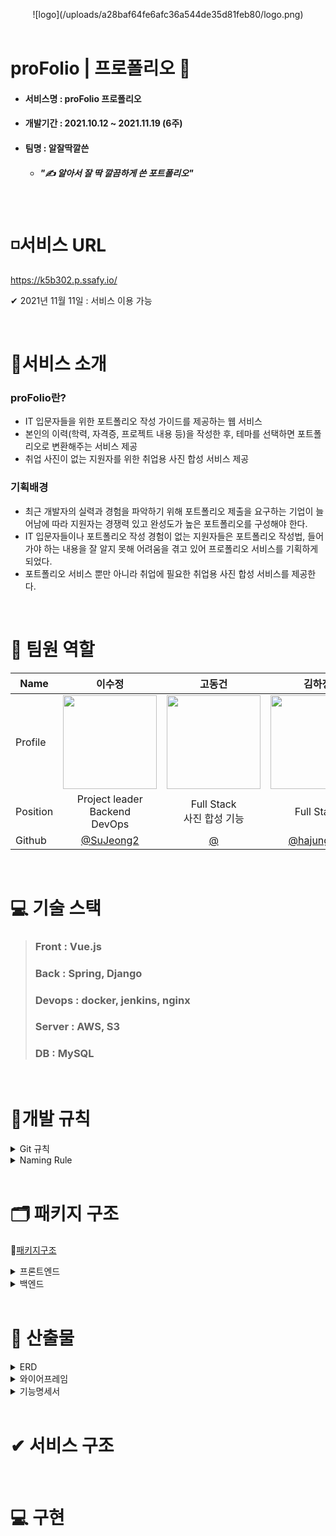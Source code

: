 <p align="center">
  ![logo](/uploads/a28baf64fe6afc36a544de35d81feb80/logo.png)
  <!-- <h3 align="center">IT 입문자들을 위한 포트폴리오 생성 서비스💻</h3> -->
<br/>  
<br/> 
</p>

# proFolio | 프로폴리오 📝

- #### 서비스명 : proFolio 프로폴리오
- #### 개발기간 : 2021.10.12 ~ 2021.11.19 (6주)
- #### 팀명 : 알잘딱깔쓴
  - ##### "✍ 알아서 잘 딱 깔끔하게 쓴 포트폴리오"

<br>

# ◽서비스 URL

https://k5b302.p.ssafy.io/

✔ 2021년 11월 11일 : 서비스 이용 가능

<br>

# 📌서비스 소개

### proFolio란?

- IT 입문자들을 위한 포트폴리오 작성 가이드를 제공하는 웹 서비스
- 본인의 이력(학력, 자격증, 프로젝트 내용 등)을 작성한 후, 테마를 선택하면 포트폴리오로 변환해주는 서비스 제공
- 취업 사진이 없는 지원자를 위한 취업용 사진 합성 서비스 제공
  <br>

### 기획배경

- 최근 개발자의 실력과 경험을 파악하기 위해 포트폴리오 제출을 요구하는 기업이 늘어남에 따라 지원자는 경쟁력 있고 완성도가 높은 포트폴리오를 구성해야 한다.
- IT 입문자들이나 포트폴리오 작성 경험이 없는 지원자들은 포트폴리오 작성법, 들어가야 하는 내용을 잘 알지 못해 어려움을 겪고 있어 프로폴리오 서비스를 기획하게 되었다.
- 포트폴리오 서비스 뿐만 아니라 취업에 필요한 취업용 사진 합성 서비스를 제공한다.

<br>

# 👩 팀원 역할

| Name     |                                     이수정                                      |             고동건             |                   김하정                   |                                         엄재식                                          |          전혜민          |          최정은          |
| -------- | :-----------------------------------------------------------------------------: | :----------------------------: | :----------------------------------------: | :-------------------------------------------------------------------------------------: | :----------------------: | :----------------------: |
| Profile  | <img width="150" src="/uploads/c80475a6f25b231a683910b266b6a099/103628133.jpg"> |    <img width="150" src="">    |          <img width="150" src="">          | <img width="150" src="/uploads/0656321787cce06ebe50ebe32200635a/2000-11-05_174907.jpg"> | <img width="150" src=""> | <img width="150" src=""> |
| Position |                   Project leader <br />Backend <br /> DevOps                    | Full Stack<br />사진 합성 기능 |                 Full Stack                 |                                        Frontend                                         |        Full Stack        |         Frontend         |
| Github   |                    [@SuJeong2](https://github.com/SuJeong2)                     |    [@](https://github.com/)    | [@hajungkim](https://github.com/hajungkim) |                         [@jaesikk](https://github.com/jaesikk)                          | [@](https://github.com/) | [@](https://github.com/) |

<br>

# 💻 기술 스택

> ### Front : Vue.js
>
> ### Back : Spring, Django
>
> ### Devops : docker, jenkins, nginx
>
> ### Server : AWS, S3
>
> ### DB : MySQL

<br>

# 📝개발 규칙

<details>
  <summary>Git 규칙</summary>

#### ✔ Branch 규칙

### `develop -> BE,FE/feat/기능명`

#### ex) FE/feat/editor

  <br>

#### ✔ Commit 규칙

### `[ FE / BE / DEV ] [Git 컨벤션(대문자)] Commit 메시지`

#### ex) [FE] [feat] education API연결

<br><br>

</details>
<details>
  <summary>Naming Rule</summary>

| 프론트엔드 | 백엔드                                                                                                                                     |
| ---------- | ------------------------------------------------------------------------------------------------------------------------------------------ |
|            | 클래스명 : 첫글자 대문자 + Camel case<br>변수 : 첫글자 소문자 + Camel case<br>함수명 : save, find, update, delete + 엔티티이름(Camel case) |

</details>

<br>

# 🗂 패키지 구조

📃[패키지구조](https://melodious-can-b87.notion.site/cc1c764f48a54f759fbd8e5965c742ba)

<details>
  <summary>프론트엔드</summary>

</details>

<details>
  <summary>백엔드</summary>

</details>

<br>

# 📃 산출물

<details>
  <summary>ERD</summary>  
  
  ![erd](/uploads/6b347d6b1f57b5045db470adcdc67cb6/erd.png)

</details>

<details>
  <summary>와이어프레임</summary>

🖋[와이어프레임-Figma](https://www.figma.com/file/1bm6o7RuBk8LUyhs1fNV2D/자율PJT?node-id=0%3A1)

![와이어프레임1](/uploads/f034950df23c9de3df3d46acb5124283/와이어프레임1.png)

![와이어프레임2](/uploads/e8b3f4c0891021f04fd1867bf025e89e/와이어프레임2.png)

</details>

<details>
  <summary>기능명세서</summary>  
  📃[기능명세서](https://melodious-can-b87.notion.site/c5c18834764a4d0bb76648103f079cb1)
</details>

<br>

# ✔ 서비스 구조

<br>

# 💻 구현
